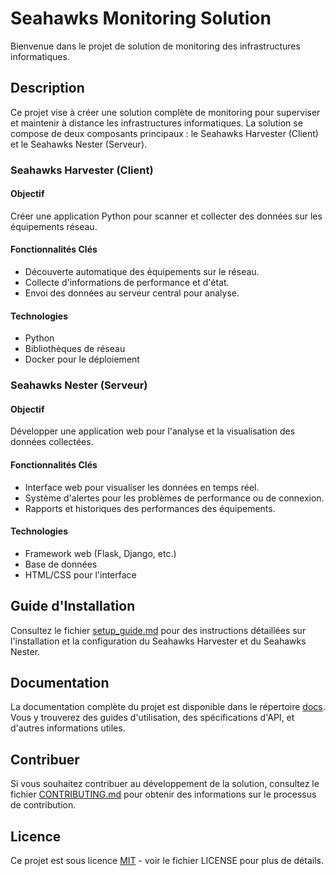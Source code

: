 # Seahawks Monitoring Solution

Bienvenue dans le projet de solution de monitoring des infrastructures informatiques.

## Description

Ce projet vise à créer une solution complète de monitoring pour superviser et maintenir à distance les infrastructures informatiques. La solution se compose de deux composants principaux : le Seahawks Harvester (Client) et le Seahawks Nester (Serveur).

### Seahawks Harvester (Client)

#### Objectif
Créer une application Python pour scanner et collecter des données sur les équipements réseau.

#### Fonctionnalités Clés
- Découverte automatique des équipements sur le réseau.
- Collecte d'informations de performance et d'état.
- Envoi des données au serveur central pour analyse.

#### Technologies
- Python
- Bibliothèques de réseau
- Docker pour le déploiement

### Seahawks Nester (Serveur)

#### Objectif
Développer une application web pour l'analyse et la visualisation des données collectées.

#### Fonctionnalités Clés
- Interface web pour visualiser les données en temps réel.
- Système d'alertes pour les problèmes de performance ou de connexion.
- Rapports et historiques des performances des équipements.

#### Technologies
- Framework web (Flask, Django, etc.)
- Base de données
- HTML/CSS pour l'interface

## Guide d'Installation

Consultez le fichier [setup_guide.md](docs/setup_guide.md) pour des instructions détaillées sur l'installation et la configuration du Seahawks Harvester et du Seahawks Nester.

## Documentation

La documentation complète du projet est disponible dans le répertoire [docs](docs). Vous y trouverez des guides d'utilisation, des spécifications d'API, et d'autres informations utiles.

## Contribuer

Si vous souhaitez contribuer au développement de la solution, consultez le fichier [CONTRIBUTING.md](CONTRIBUTING.md) pour obtenir des informations sur le processus de contribution.

## Licence

Ce projet est sous licence [MIT](LICENSE) - voir le fichier LICENSE pour plus de détails.
